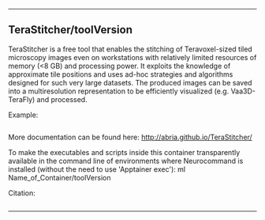 
----------------------------------
## TeraStitcher/toolVersion ##
TeraStitcher is a free tool that enables the stitching of Teravoxel-sized tiled microscopy images even on workstations with relatively limited resources of memory (<8 GB) and processing power. It exploits the knowledge of approximate tile positions and uses ad-hoc strategies and algorithms designed for such very large datasets. The produced images can be saved into a multiresolution representation to be efficiently visualized (e.g. Vaa3D-TeraFly) and processed.


Example:
```
```

More documentation can be found here: http://abria.github.io/TeraStitcher/

To make the executables and scripts inside this container transparently available in the command line of environments where Neurocommand is installed (without the need to use 'Apptainer exec'): ml Name_of_Container/toolVersion

Citation:
```

```

----------------------------------
